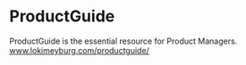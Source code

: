 # ProductGuide
ProductGuide is the essential resource for Product Managers. www.lokimeyburg.com/productguide/

